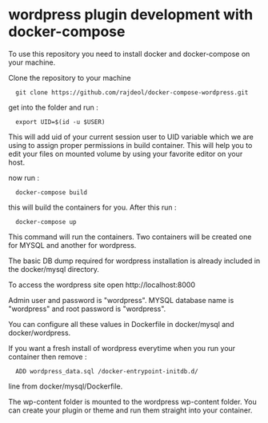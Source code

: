 # wordpress plugin development with docker-compose

To use this repository you need to install docker and docker-compose on your machine.

Clone the repository to your machine
```shell
  git clone https://github.com/rajdeol/docker-compose-wordpress.git
```

get into the folder and run :
```shell
  export UID=$(id -u $USER)
```
This will add uid of your current session user to UID variable which we are using to assign proper permissions in build container.
This will help you to edit your files on mounted volume by using your favorite editor on your host.

now run :
```shell
  docker-compose build
```

this will build the containers for you. After this run :
```shell
  docker-compose up
```
This command will run the containers. Two containers will be created one for MYSQL and another for wordpress.

The basic DB dump required for wordpress installation is already included in the docker/mysql directory.

To access the wordpress site open http://localhost:8000

Admin user and password is "wordpress". MYSQL database name is "wordpress" and root password is "wordpress".

You can configure all these values in Dockerfile in docker/mysql and docker/wordpress.

If you want a fresh install of wordpress everytime when you run your container then remove :

```shell
  ADD wordpress_data.sql /docker-entrypoint-initdb.d/
```

line from docker/mysql/Dockerfile.

The wp-content folder is mounted to the wordpress wp-content folder. You can create your plugin or theme and run them straight into your container.
